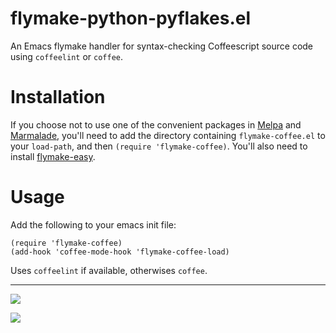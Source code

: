 flymake-python-pyflakes.el
==========================

An Emacs flymake handler for syntax-checking Coffeescript source code
using `coffeelint` or `coffee`.

Installation
=============

If you choose not to use one of the convenient packages in
[Melpa][melpa] and [Marmalade][marmalade], you'll need to add the
directory containing `flymake-coffee.el` to your `load-path`, and then
`(require 'flymake-coffee)`. You'll also need to install
[flymake-easy](https://github.com/purcell/flymake-easy).

Usage
=====

Add the following to your emacs init file:

    (require 'flymake-coffee)
    (add-hook 'coffee-mode-hook 'flymake-coffee-load)

Uses `coffeelint` if available, otherwises `coffee`.

[marmalade]: http://marmalade-repo.org
[melpa]: http://melpa.milkbox.net

<hr>

[![](http://api.coderwall.com/purcell/endorsecount.png)](http://coderwall.com/purcell)

[![](http://www.linkedin.com/img/webpromo/btn_liprofile_blue_80x15.png)](http://uk.linkedin.com/in/stevepurcell)
